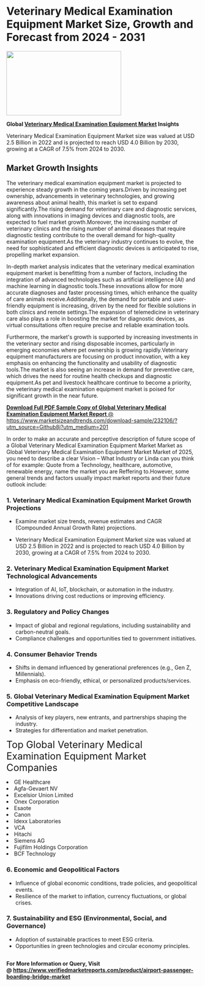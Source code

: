 <H1>Veterinary Medical Examination Equipment Market Size, Growth and Forecast from 2024 - 2031</H1><img class="aligncenter size-medium wp-image-584254" src="https://thirdeyenews.in/wp-content/uploads/2024/09/Global-Market-Research-300x168.jpeg" alt="" width="300" height="168" /><p><strong>Global&nbsp;<a href="https://www.marketsizeandtrends.com/download-sample/232106/?utm_source=Github8j?utm_medium=201">Veterinary Medical Examination Equipment Market</a> Insights</strong></p><p>Veterinary Medical Examination Equipment Market size was valued at USD 2.5 Billion in 2022 and is projected to reach USD 4.0 Billion by 2030, growing at a CAGR of 7.5% from 2024 to 2030.</p><p><h2>Market Growth Insights</h2> <p>The veterinary medical examination equipment market is projected to experience steady growth in the coming years.Driven by increasing pet ownership, advancements in veterinary technologies, and growing awareness about animal health, this market is set to expand significantly.The rising demand for veterinary care and diagnostic services, along with innovations in imaging devices and diagnostic tools, are expected to fuel market growth.Moreover, the increasing number of veterinary clinics and the rising number of animal diseases that require diagnostic testing contribute to the overall demand for high-quality examination equipment.As the veterinary industry continues to evolve, the need for sophisticated and efficient diagnostic devices is anticipated to rise, propelling market expansion.</p> <p><a href="sample-link" target="_blank"></a></p> <p>In-depth market analysis indicates that the veterinary medical examination equipment market is benefitting from a number of factors, including the integration of advanced technologies such as artificial intelligence (AI) and machine learning in diagnostic tools.These innovations allow for more accurate diagnoses and faster processing times, which enhance the quality of care animals receive.Additionally, the demand for portable and user-friendly equipment is increasing, driven by the need for flexible solutions in both clinics and remote settings.The expansion of telemedicine in veterinary care also plays a role in boosting the market for diagnostic devices, as virtual consultations often require precise and reliable examination tools.</p> <p>Furthermore, the market's growth is supported by increasing investments in the veterinary sector and rising disposable incomes, particularly in emerging economies where pet ownership is growing rapidly.Veterinary equipment manufacturers are focusing on product innovation, with a key emphasis on enhancing the functionality and usability of diagnostic tools.The market is also seeing an increase in demand for preventive care, which drives the need for routine health checkups and diagnostic equipment.As pet and livestock healthcare continue to become a priority, the veterinary medical examination equipment market is poised for significant growth in the near future.</p> <p><a href="get-more-link" target="_blank"></p><p><span class=""><strong>Download Full PDF Sample Copy of Global Veterinary Medical Examination Equipment Market Report</strong> @ <a href="https://www.marketsizeandtrends.com/download-sample/232106/?utm_source=Github8j?utm_medium=201" target="_blank">https://www.marketsizeandtrends.com/download-sample/232106/?utm_source=Github8j?utm_medium=201</a></span></p><p>In order to make an accurate and perceptive description of future scope of a Global&nbsp;Veterinary Medical Examination Equipment Market Market as Global&nbsp;Veterinary Medical Examination Equipment Market Market of 2025, you need to describe a clear Vision &ndash; What Industry or Linda can you think of for example: Quote from a Technology, healthcare, automotive, renewable energy, name the market you are Reffering to.However, some general trends and factors usually impact market reports and their future outlook include:</p><h3>1.&nbsp;<strong>Veterinary Medical Examination Equipment Market Growth Projections</strong></h3><ul><li>Examine market size trends, revenue estimates and CAGR (Compounded Annual Growth Rate) projections.</li><li><p>Veterinary Medical Examination Equipment Market size was valued at USD 2.5 Billion in 2022 and is projected to reach USD 4.0 Billion by 2030, growing at a CAGR of 7.5% from 2024 to 2030.</p></li></ul><h3>2.&nbsp;<strong>Veterinary Medical Examination Equipment Market Technological Advancements</strong></h3><ul><li>Integration of AI, IoT, blockchain, or automation in the industry.</li><li>Innovations driving cost reductions or improving efficiency.</li></ul><h3>3.&nbsp;<strong>Regulatory and Policy Changes</strong></h3><ul><li>Impact of global and regional regulations, including sustainability and carbon-neutral goals.</li><li>Compliance challenges and opportunities tied to government initiatives.</li></ul><h3>4.&nbsp;<strong>Consumer Behavior Trends</strong></h3><ul><li>Shifts in demand influenced by generational preferences (e.g., Gen Z, Millennials).</li><li>Emphasis on eco-friendly, ethical, or personalized products/services.</li></ul><h3>5.&nbsp;<strong>Global Veterinary Medical Examination Equipment Market Competitive Landscape</strong></h3><ul><li>Analysis of key players, new entrants, and partnerships shaping the industry.</li><li>Strategies for differentiation and market penetration.</li></ul><p data-pm-slice="1 1 []"><span style="color: inherit; font-family: inherit; font-size: 25px;">Top Global Veterinary Medical Examination Equipment Market Companies</span></p><div class="" data-test-id=""><p><li>GE Healthcare</li><li> Agfa-Gevaert NV</li><li> Excelsior Union Limited</li><li> Onex Corporation</li><li> Esaote</li><li> Canon</li><li> Idexx Laboratories</li><li> VCA</li><li> Hitachi</li><li> Siemens AG</li><li> Fujifilm Holdings Corporation</li><li> BCF Technology</li></p></div><h3>6.&nbsp;<strong>Economic and Geopolitical Factors</strong></h3><ul><li>Influence of global economic conditions, trade policies, and geopolitical events.</li><li>Resilience of the market to inflation, currency fluctuations, or global crises.</li></ul><h3>7.&nbsp;<strong>Sustainability and ESG (Environmental, Social, and Governance)</strong></h3><ul><li>Adoption of sustainable practices to meet ESG criteria.</li><li>Opportunities in green technologies and circular economy principles.</li></ul><h2><strong style="font-size: 14px;">For More Information or Query, Visit @&nbsp;</strong><a style="background-color: #ffffff; font-size: 14px;" href="https://www.marketsizeandtrends.com/report/veterinary-medical-examination-equipment-market/" target="_blank">https://www.verifiedmarketreports.com/product/airport-passenger-boarding-bridge-market</a></h2>